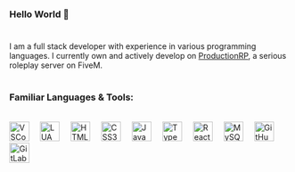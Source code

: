 ### Hello World 👋
#
I am a full stack developer with experience in various programming languages. I currently own and actively develop on <a href='https://www.productionrp.net/'>ProductionRP</a>, a serious roleplay server on FiveM.
#
### Familiar Languages & Tools:
<br>
<img style="width: 35.5px; margin-right: 15.5px;" alt="VSCode" src="https://cdn.jsdelivr.net/gh/devicons/devicon/icons/vscode/vscode-original.svg" draggable="false" />
<img style="width: 35.5px; margin-right: 15.5px;" alt="LUA" src="https://cdn.jsdelivr.net/gh/devicons/devicon/icons/lua/lua-plain-wordmark.svg" draggable="false" />
<img style="width: 35.5px; margin-right: 15.5px;" alt="HTML5" src="https://cdn.jsdelivr.net/gh/devicons/devicon/icons/html5/html5-original-wordmark.svg" draggable="false" />
<img style="width: 35.5px; margin-right: 15.5px;" alt="CSS3" src="https://cdn.jsdelivr.net/gh/devicons/devicon/icons/css3/css3-original-wordmark.svg" draggable="false" />
<img style="width: 35.5px; margin-right: 15.5px;" alt="JavaScript" src="https://cdn.jsdelivr.net/gh/devicons/devicon/icons/javascript/javascript-original.svg" draggable="false" />
<img style="width: 35.5px; margin-right: 15.5px;" alt="TypeScript" src="https://cdn.jsdelivr.net/gh/devicons/devicon/icons/typescript/typescript-original.svg" draggable="false" />
<img style="width: 35.5px; margin-right: 15.5px;" alt="React" src="https://cdn.jsdelivr.net/gh/devicons/devicon/icons/react/react-original.svg" draggable="false" />
<img style="width: 35.5px; margin-right: 15.5px;" alt="MySQL" src="https://cdn.jsdelivr.net/gh/devicons/devicon/icons/mysql/mysql-original.svg" draggable="false" />
<img style="width: 35.5px; margin-right: 15.5px;" alt="GitHub" src="https://cdn.jsdelivr.net/gh/devicons/devicon/icons/github/github-original.svg" draggable="false" />
<img style="width: 35.5px; margin-right: 15.5px;" alt="GitLab" src="https://cdn.jsdelivr.net/gh/devicons/devicon/icons/gitlab/gitlab-original.svg" draggable="false" />
